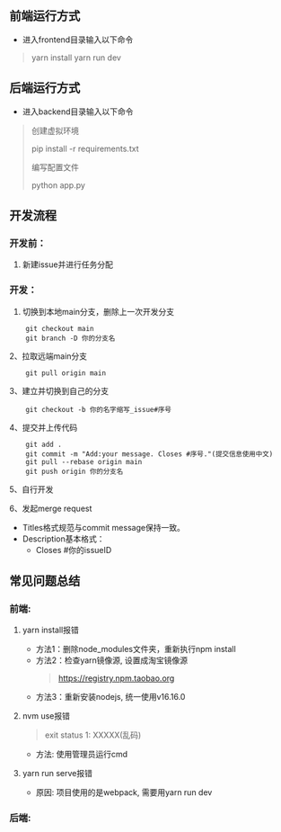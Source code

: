 ## 前端运行方式

- 进入frontend目录输入以下命令

> yarn install
> yarn run dev

## 后端运行方式

- 进入backend目录输入以下命令

> 创建虚拟环境
>
> pip install -r requirements.txt
>
> 编写配置文件
>
> python app.py

## 开发流程

### 开发前：

1. 新建issue并进行任务分配

### 开发：

1. 切换到本地main分支，删除上一次开发分支

```
    git checkout main
    git branch -D 你的分支名
```

2、拉取远端main分支

```
    git pull origin main
```

3、建立并切换到自己的分支

```
    git checkout -b 你的名字缩写_issue#序号
```

4、提交并上传代码

```
    git add .
    git commit -m "Add:your message. Closes #序号."(提交信息使用中文)
    git pull --rebase origin main
    git push origin 你的分支名
```

5、自行开发

6、发起merge request

- Titles格式规范与commit message保持一致。
- Description基本格式：
  - Closes #你的issueID

## 常见问题总结

### 前端:

1. yarn install报错

   - 方法1：删除node_modules文件夹，重新执行npm install
   - 方法2：检查yarn镜像源, 设置成淘宝镜像源
     > https://registry.npm.taobao.org
     >
   - 方法3：重新安装nodejs, 统一使用v16.16.0
2. nvm use报错

   > exit status 1: XXXXX(乱码)
   >

   - 方法: 使用管理员运行cmd
3. yarn run serve报错

   - 原因: 项目使用的是webpack, 需要用yarn run dev

### 后端:
